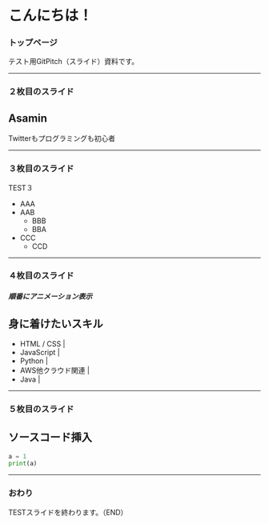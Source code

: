 # こんにちは！

### トップページ
テスト用GitPitch（スライド）資料です。

---

### ２枚目のスライド

## Asamin
Twitterもプログラミングも初心者

---

### ３枚目のスライド

TEST３
- AAA
- AAB
  - BBB
  - BBA
- CCC
  - CCD

---

### ４枚目のスライド

##### 順番にアニメーション表示
## 身に着けたいスキル
- HTML / CSS |
- JavaScript |
- Python |
- AWS他クラウド関連 |
- Java |

---

### ５枚目のスライド

## ソースコード挿入
```python
a = 1
print(a)
```

---

### おわり

TESTスライドを終わります。（END）
